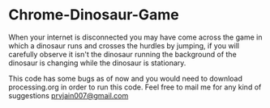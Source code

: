 # Chrome-Dinosaur-Game
When your internet is disconnected you may have come across the game in which a dinosaur runs and crosses the hurdles by jumping, if you will carefully observe it isn't the dinosaur running the background of the dinosaur is changing while the dinosaur is stationary.

This code has some bugs as of now and you would need to download processing.org in order to run this code.
Feel free to mail me for any kind of suggestions 
prvjain007@gmail.com
